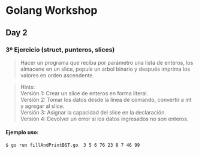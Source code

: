 # Golang Workshop
## Day 2
### 3º Ejercicio (struct, punteros, slices)

> Hacer un programa que reciba por parámetro una lista de enteros, los almacene en un slice, popule un arbol binario y después imprima los valores en orden ascendente.

> Hints:  
> Versión 1: Crear un slice de enteros en forma literal.  
> Versión 2: Tomar los datos desde la linea de comando, convertir a int y agregar al slice.  
> Versión 3: Asignar la capacidad del slice en la declaración.  
> Versión 4: Devolver un error si los datos ingresados no son enteros.  


#### Ejemplo uso:
```sh
$ go run fillAndPrintBST.go  3 5 6 76 23 8 7 46 99
```
